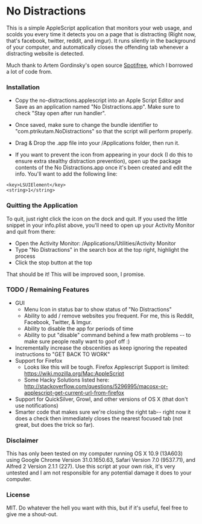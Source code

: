 # No Distractions

This is a simple AppleScript application that monitors your web usage, and scolds you every time it detects you on a page that is distracting (Right now, that's facebook, twitter, reddit, and imgur). It runs silently in the background of your computer, and automatically closes the offending tab whenever a distracting website is detected.  

Much thank to Artem Gordinsky's open source [Spotifree](https://github.com/ArtemGordinsky/SpotiFree), which I borrowed a lot of code from.

### Installation

* Copy the no-distractions.applescript into an Apple Script Editor and Save as an application named "No Distractions.app". Make sure to check "Stay open after run handler".
* Once saved, make sure to change the bundle identifier to "com.ptrikutam.NoDistractions" so that the script will perform properly.
* Drag & Drop the .app file into your /Applications folder, then run it.

* If you want to prevent the icon from appearing in your dock (I do this to ensure extra stealthy distraction prevention), open up the package contents of the No Distractions.app once it's been created and edit the info. You'll want to add the following line:

```
<key>LSUIElement</key>
<string>1</string>
```

### Quitting the Application

To quit, just right click the icon on the dock and quit. If you used the little snippet in your info.plist above, you'll need to open up your Activity Monitor and quit from there:

* Open the Activity Monitor: /Applications/Utilities/Activity Monitor
* Type "No Distractions" in the search box at the top right, highlight the process
* Click the stop button at the top

That should be it! This will be improved soon, I promise.

### TODO / Remaining Features

* GUI
	* Menu Icon in status bar to show status of "No Distractions"
	* Ability to add / remove websites you frequent. For me, this is Reddit, Facebook, Twitter, & Imgur.
	* Ability to disable the app for periods of time
	* Ability to put "disable" command behind a few math problems -- to make sure people really want to goof off :)
* Incrementally increase the obscenities as keep ignoring the repeated instructions to "GET BACK TO WORK"
* Support for Firefox
	* Looks like this will be tough. Firefox Applescript Support is limited: https://wiki.mozilla.org/Mac:AppleScript
	* Some Hacky Solutions listed here: http://stackoverflow.com/questions/5296995/macosx-or-applescript-get-current-url-from-firefox
* Support for QuickSilver, Growl, and other versions of OS X (that don't use notifications)
* Smarter code that makes sure we're closing the right tab-- right now it does a check then immediately closes the nearest focused tab (not great, but does the trick so far).


### Disclaimer
This has only been tested on my computer running OS X 10.9 (13A603) using Google Chrome Version 31.0.1650.63, Safari Version 7.0 (9537.71), and Alfred 2 Version 2.1.1 (227). Use this script at your own risk, it's very untested and I am not responsible for any potential damage it does to your computer.

### License

MIT. Do whatever the hell you want with this, but if it's useful, feel free to give me a shout-out. 